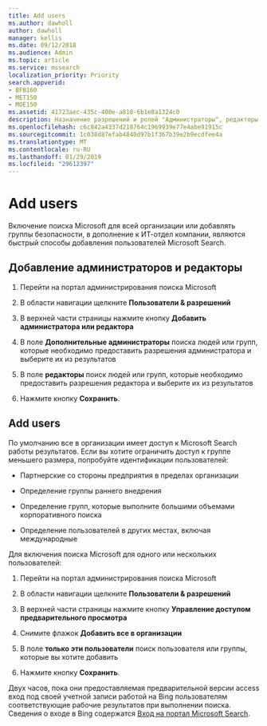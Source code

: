 ```yaml
---
title: Add users
ms.author: dawholl
author: dawholl
manager: kellis
ms.date: 09/12/2018
ms.audience: Admin
ms.topic: article
ms.service: mssearch
localization_priority: Priority
search.appverid:
- BFB160
- MET150
- MOE150
ms.assetid: 41723aec-435c-400e-a818-6b1e8a1324c0
description: Назначение разрешений и ролей "Администраторы", редакторы и пользователей на портале Microsoft администрирования поиска
ms.openlocfilehash: c6c842a4337d218764c1969939e77e4abe91915c
ms.sourcegitcommit: 1c038d87efab4840d97b1f367b39e2b9ecdfee4a
ms.translationtype: MT
ms.contentlocale: ru-RU
ms.lasthandoff: 01/29/2019
ms.locfileid: "29612397"
---
```

# <a name="add-users"></a>Add users

Включение поиска Microsoft для всей организации или добавлять группы безопасности, в дополнение к ИТ-отдел компании, являются быстрый способы добавления пользователей Microsoft Search.
  
## <a name="add-admins-and-editors"></a>Добавление администраторов и редакторы

1. Перейти на портал администрирования поиска Microsoft
    
2. В области навигации щелкните **Пользователи &amp; разрешений**
    
3. В верхней части страницы нажмите кнопку **Добавить администратора или редактора**
    
4. В поле **Дополнительные администраторы** поиска людей или групп, которые необходимо предоставить разрешения администратора и выберите их из результатов 
    
5. В поле **редакторы** поиск людей или групп, которые необходимо предоставить разрешения редактора и выберите их из результатов 
    
6. Нажмите кнопку **Сохранить**.
    
## <a name="add-users"></a>Add users

По умолчанию все в организации имеет доступ к Microsoft Search работы результатов. Если вы хотите ограничить доступ к группе меньшего размера, попробуйте идентификации пользователей:
  
- Партнерские со стороны предприятия в пределах организации
    
- Определение группы раннего внедрения
    
- Определение групп, которые выполните большими объемами корпоративного поиска
    
- Определение пользователей в других местах, включая международные
    
Для включения поиска Microsoft для одного или нескольких пользователей:
  
1. Перейти на портал администрирования поиска Microsoft
    
2. В области навигации щелкните **Пользователи &amp; разрешений**
    
3. В верхней части страницы нажмите кнопку **Управление доступом предварительного просмотра**
    
4. Снимите флажок **Добавить все в организации** 
    
5. В поле **только эти пользователи** поиск пользователя или группы, которые вы хотите добавить 
    
6. Нажмите кнопку **Сохранить**.
    
Двух часов, пока они предоставляемая предварительной версии access вход под своей учетной записи работой на Bing пользователям соответствующие рабочие результатов при выполнении поиска. Сведения о входе в Bing содержатся [Вход на портал Microsoft Search](use/sign-in.md).